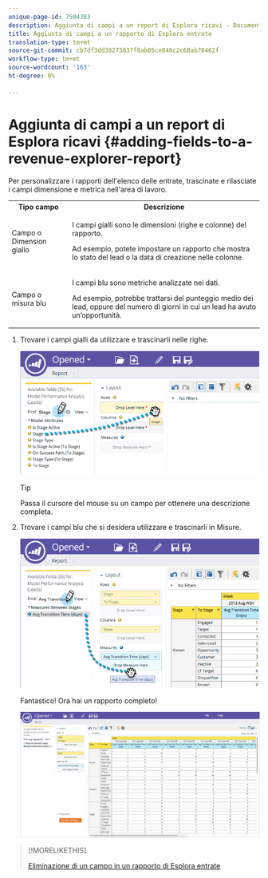 ```yaml
---
unique-page-id: 7504383
description: Aggiunta di campi a un report di Esplora ricavi - Documenti Marketo - Documentazione prodotto
title: Aggiunta di campi a un rapporto di Esplora entrate
translation-type: tm+mt
source-git-commit: cb7df3dd38275837f8ab05ce846c2c68ab78462f
workflow-type: tm+mt
source-wordcount: '163'
ht-degree: 0%

---
```



# Aggiunta di campi a un report di Esplora ricavi {#adding-fields-to-a-revenue-explorer-report}

Per personalizzare i rapporti dell&#39;elenco delle entrate, trascinate e rilasciate i campi dimensione e metrica nell&#39;area di lavoro.

<table> 
 <tbody> 
  <tr> 
   <th>Tipo campo</th> 
   <th>Descrizione</th> 
  </tr> 
  <tr> 
   <td>Campo o Dimension giallo</td> 
   <td><p>I campi gialli sono le dimensioni (righe e colonne) del rapporto.</p><p>Ad esempio, potete impostare un rapporto che mostra lo stato del lead o la data di creazione nelle colonne.</p></td> 
  </tr> 
  <tr> 
   <td>Campo o misura blu</td> 
   <td><p>I campi blu sono metriche analizzate nei dati.</p><p>Ad esempio, potrebbe trattarsi del punteggio medio dei lead, oppure del numero di giorni in cui un lead ha avuto un’opportunità.</p></td> 
  </tr> 
 </tbody> 
</table>

1. Trovare i campi gialli da utilizzare e trascinarli nelle righe.

   ![](assets/image2015-3-24-15-3a22-3a34.png)

   >[!TIP]
   >
   >Passa il cursore del mouse su un campo per ottenere una descrizione completa.

1. Trovare i campi blu che si desidera utilizzare e trascinarli in Misure.

   ![](assets/image2015-3-24-15-3a53-3a5.png)

   Fantastico! Ora hai un rapporto completo!

   ![](assets/image2015-3-24-15-3a55-3a7.png)

>[!MORELIKETHIS]
>
>[Eliminazione di un campo in un rapporto di Esplora entrate](/help/marketo/product-docs/reporting/revenue-cycle-analytics/revenue-explorer/deleting-a-field-in-a-revenue-explorer-report.md)
